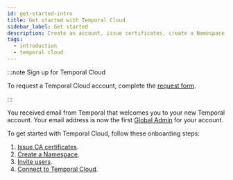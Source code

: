 ```yaml
---
id: get-started-intro
title: Get started with Temporal Cloud
sidebar_label: Get started
description: Create an account, issue certificates, create a Namespace, invite users, and connect.
tags:
  - introduction
  - temporal cloud
---
```


:::note Sign up for Temporal Cloud

To request a Temporal Cloud account, complete the [request form](https://pages.temporal.io/cloud-request-access).

:::

<!--- Onboarding guide for Temporal Cloud --->

You received email from Temporal that welcomes you to your new Temporal account.
Your email address is now the first [Global Admin](/cloud/users-account-level-roles) for your account.

To get started with Temporal Cloud, follow these onboarding steps:

<!--- 1. [Create an account.](#create-an-account-in-temporal-cloud) --->

1. [Issue CA certificates](/cloud/get-started-certificates).
1. [Create a Namespace](/cloud/get-started-namespace).
1. [Invite users](/cloud/get-started-invite).
1. [Connect to Temporal Cloud](/cloud/get-started-connect).
